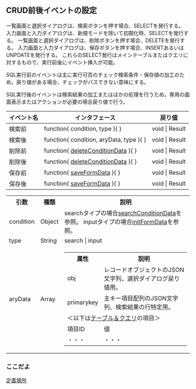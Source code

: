 ## CRUD前後イベントの設定

一覧画面と選択ダイアログは、検索ボタンを押す場合、SELECTを発行する。
入力画面と入力ダイアログは、新規モードを除いて初期化時、SELECTを発行する。
一覧画面と選択ダイアログは、削除ボタンを押す場合、DELETEを発行する。
入力画面と入力ダイアログは、保存ボタンを押す場合、INSERTあるいはUNPDATEを発行する。
これらのSELECT発行はメインテーブルまたはクエリに対するもので、実行前後にイベント挿入が可能。

SQL実行前のイベントは主に実行可否のチェック検索条件・保存値の加工のため。戻り値がある場合、チェックがパスできない意味にする。

SQL実行後のイベントは検索結果の加工またはほかの処理を行うため。専用の画面表示またはアクションが必要の場合戻り値で行う。

|イベント名|インタフェース|戻り値|
|-|-|-|
|検索前|function( condition, type ){ }|void \| Result|
|検索後|function( condition, aryData, type ){ }|void \| Result|
|削除前|function( [deleteConditionData](param.deleteConditionData.md) ){ }|void \| Result|
|削除後|function( [deleteConditionData](param.deleteConditionData.md) ){ }|void \| Result|
|保存前|function( [saveFormData](param.saveFormData.md) ){ }|void \| Result|
|保存後|function( [saveFormData](param.saveFormData.md) ){ }|void \| Result|

<table>
<tr><th>引数</th><th>種類</th><th>説明</th></tr>
<tr><td>condition</td><td>Object</td><td>
searchタイプの場合<a href="param.searchConditionData.md">searchConditionData</a>を参照。
inputタイプの場合<a href="param.initFormData.md">initFormData</a>を参照。
</td></tr>
<tr><td>type</td><td>String</td><td>search | input</td></tr>
<tr><td>aryData</td><td>Array</td><td>
	<table>
	<tr><th>属性</th><th>説明</th></tr>
	<tr><td>obj</td><td>レコードオブジェクトのJSON文字列、選択ダイアログ戻り値用。</td></tr>
	<tr><td>primarykey</td><td>主キー項目配列のJSON文字列、検索結果の行特定用。</td></tr>
	<tr><td colspan=2>＜以下は<a href="comm.tableQuery.md">テーブル＆クエリ</a>の項目＞</td></tr>
	<tr><td>項目ID</td><td>値</td></tr>
	<tr><td>・・・</td><td>・・・</td></tr>
	</table>

</td></tr>
</table>

### ここだよ

[定義場所](https://efwgrp.github.io/ske/svg/comm.beforeAfter.svg)